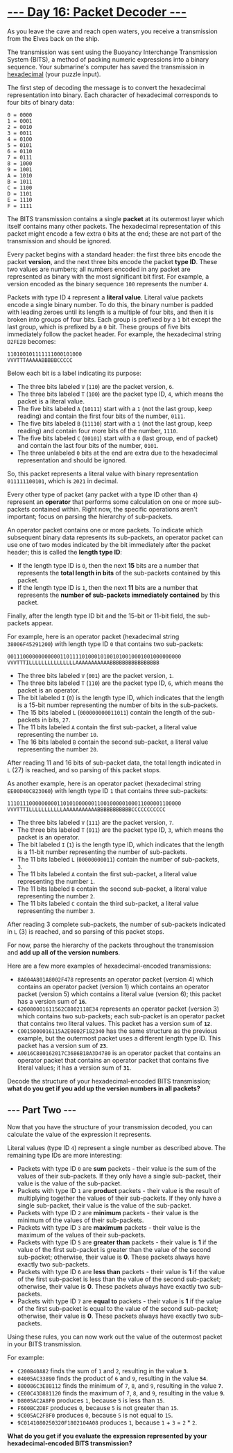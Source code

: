 # [--- Day 16: Packet Decoder ---](https://adventofcode.com/2021/day/16)

As you leave the cave and reach open waters, you receive a transmission from the Elves back on the ship.

The transmission was sent using the Buoyancy Interchange Transmission System (BITS), a method of packing numeric expressions into a binary sequence. Your submarine's computer has saved the transmission in [hexadecimal](https://en.wikipedia.org/wiki/Hexadecimal) (your puzzle input).

The first step of decoding the message is to convert the hexadecimal representation into binary. Each character of hexadecimal corresponds to four bits of binary data:

<pre><code>0 = 0000
1 = 0001
2 = 0010
3 = 0011
4 = 0100
5 = 0101
6 = 0110
7 = 0111
8 = 1000
9 = 1001
A = 1010
B = 1011
C = 1100
D = 1101
E = 1110
F = 1111
</code></pre>

The BITS transmission contains a single **packet** at its outermost layer which itself contains many other packets. The hexadecimal representation of this packet might encode a few extra `0` bits at the end; these are not part of the transmission and should be ignored.

Every packet begins with a standard header: the first three bits encode the packet **version**, and the next three bits encode the packet **type ID**. These two values are numbers; all numbers encoded in any packet are represented as binary with the most significant bit first. For example, a version encoded as the binary sequence `100` represents the number `4`.

Packets with type ID `4` represent a **literal value**. Literal value packets encode a single binary number. To do this, the binary number is padded with leading zeroes until its length is a multiple of four bits, and then it is broken into groups of four bits. Each group is prefixed by a `1` bit except the last group, which is prefixed by a `0` bit. These groups of five bits immediately follow the packet header. For example, the hexadecimal string `D2FE28` becomes:

<pre><code>110100101111111000101000
VVVTTTAAAAABBBBBCCCCC
</code></pre>

Below each bit is a label indicating its purpose:

  - The three bits labeled `V` (`110`) are the packet version, `6`.
  - The three bits labeled `T` (`100`) are the packet type ID, `4`, which means the packet is a literal value.
  - The five bits labeled `A` (`10111`) start with a `1` (not the last group, keep reading) and contain the first four bits of the number, `0111`.
  - The five bits labeled `B` (`11110`) start with a `1` (not the last group, keep reading) and contain four more bits of the number, `1110`.
  - The five bits labeled `C` (`00101`) start with a `0` (last group, end of packet) and contain the last four bits of the number, `0101`.
  - The three unlabeled `0` bits at the end are extra due to the hexadecimal representation and should be ignored.

So, this packet represents a literal value with binary representation `011111100101`, which is `2021` in decimal.

Every other type of packet (any packet with a type ID other than `4`) represent an **operator** that performs some calculation on one or more sub-packets contained within. Right now, the specific operations aren't important; focus on parsing the hierarchy of sub-packets.

An operator packet contains one or more packets. To indicate which subsequent binary data represents its sub-packets, an operator packet can use one of two modes indicated by the bit immediately after the packet header; this is called the **length type ID**:

  - If the length type ID is `0`, then the next **15** bits are a number that represents the **total length in bits** of the sub-packets contained by this packet.
  - If the length type ID is `1`, then the next **11** bits are a number that represents the **number of sub-packets immediately contained** by this packet.

Finally, after the length type ID bit and the 15-bit or 11-bit field, the sub-packets appear.

For example, here is an operator packet (hexadecimal string `38006F45291200`) with length type ID `0` that contains two sub-packets:

<pre><code>00111000000000000110111101000101001010010001001000000000
VVVTTTILLLLLLLLLLLLLLLAAAAAAAAAAABBBBBBBBBBBBBBBB
</code></pre>

  - The three bits labeled `V` (`001`) are the packet version, `1`.
  - The three bits labeled `T` (`110`) are the packet type ID, `6`, which means the packet is an operator.
  - The bit labeled `I` (`0`) is the length type ID, which indicates that the length is a 15-bit number representing the number of bits in the sub-packets.
  - The 15 bits labeled `L` (`000000000011011`) contain the length of the sub-packets in bits, `27`.
  - The 11 bits labeled `A` contain the first sub-packet, a literal value representing the number `10`.
  - The 16 bits labeled `B` contain the second sub-packet, a literal value representing the number `20`.

After reading 11 and 16 bits of sub-packet data, the total length indicated in `L` (27) is reached, and so parsing of this packet stops.

As another example, here is an operator packet (hexadecimal string `EE00D40C823060`) with length type ID `1` that contains three sub-packets:

<pre><code>11101110000000001101010000001100100000100011000001100000
VVVTTTILLLLLLLLLLLAAAAAAAAAAABBBBBBBBBBBCCCCCCCCCCC
</code></pre>

  - The three bits labeled `V` (`111`) are the packet version, `7`.
  - The three bits labeled `T` (`011`) are the packet type ID, `3`, which means the packet is an operator.
  - The bit labeled `I` (`1`) is the length type ID, which indicates that the length is a 11-bit number representing the number of sub-packets.
  - The 11 bits labeled `L` (`00000000011`) contain the number of sub-packets, `3`.
  - The 11 bits labeled `A` contain the first sub-packet, a literal value representing the number `1`.
  - The 11 bits labeled `B` contain the second sub-packet, a literal value representing the number `2`.
  - The 11 bits labeled `C` contain the third sub-packet, a literal value representing the number `3`.

After reading 3 complete sub-packets, the number of sub-packets indicated in `L` (3) is reached, and so parsing of this packet stops.

For now, parse the hierarchy of the packets throughout the transmission and **add up all of the version numbers**.

Here are a few more examples of hexadecimal-encoded transmissions:

  - `8A004A801A8002F478` represents an operator packet (version 4) which contains an operator packet (version 1) which contains an operator packet (version 5) which contains a literal value (version 6); this packet has a version sum of **`16`**.
  - `620080001611562C8802118E34` represents an operator packet (version 3) which contains two sub-packets; each sub-packet is an operator packet that contains two literal values. This packet has a version sum of **`12`**.
  - `C0015000016115A2E0802F182340` has the same structure as the previous example, but the outermost packet uses a different length type ID. This packet has a version sum of **`23`**.
  - `A0016C880162017C3686B18A3D4780` is an operator packet that contains an operator packet that contains an operator packet that contains five literal values; it has a version sum of **`31`**.

Decode the structure of your hexadecimal-encoded BITS transmission; **what do you get if you add up the version numbers in all packets?**

## --- Part Two ---

Now that you have the structure of your transmission decoded, you can calculate the value of the expression it represents.

Literal values (type ID `4`) represent a single number as described above. The remaining type IDs are more interesting:

  - Packets with type ID `0` are **sum** packets - their value is the sum of the values of their sub-packets. If they only have a single sub-packet, their value is the value of the sub-packet.
  - Packets with type ID `1` are **product** packets - their value is the result of multiplying together the values of their sub-packets. If they only have a single sub-packet, their value is the value of the sub-packet.
  - Packets with type ID `2` are **minimum** packets - their value is the minimum of the values of their sub-packets.
  - Packets with type ID `3` are **maximum** packets - their value is the maximum of the values of their sub-packets.
  - Packets with type ID `5` are **greater than** packets - their value is **1** if the value of the first sub-packet is greater than the value of the second sub-packet; otherwise, their value is **0**. These packets always have exactly two sub-packets.
  - Packets with type ID `6` are **less than** packets - their value is **1** if the value of the first sub-packet is less than the value of the second sub-packet; otherwise, their value is **0**. These packets always have exactly two sub-packets.
  - Packets with type ID `7` are **equal to** packets - their value is **1** if the value of the first sub-packet is equal to the value of the second sub-packet; otherwise, their value is **0**. These packets always have exactly two sub-packets.

Using these rules, you can now work out the value of the outermost packet in your BITS transmission.

For example:

  - `C200B40A82` finds the sum of `1` and `2`, resulting in the value **`3`**.
  - `04005AC33890` finds the product of `6` and `9`, resulting in the value **`54`**.
  - `880086C3E88112` finds the minimum of `7`, `8`, and `9`, resulting in the value **`7`**.
  - `CE00C43D881120` finds the maximum of `7`, `8`, and `9`, resulting in the value **`9`**.
  - `D8005AC2A8F0` produces `1`, because `5` is less than `15`.
  - `F600BC2D8F` produces `0`, because `5` is not greater than `15`.
  - `9C005AC2F8F0` produces `0`, because `5` is not equal to `15`.
  - `9C0141080250320F1802104A08` produces `1`, because `1` + `3` = `2` * `2`.

**What do you get if you evaluate the expression represented by your hexadecimal-encoded BITS transmission?**